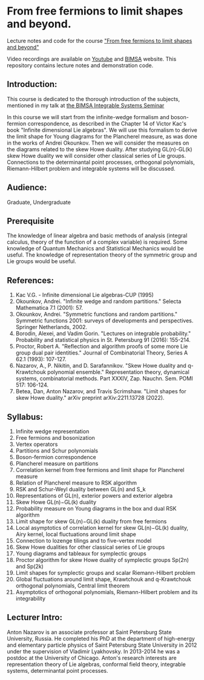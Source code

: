 # From free fermions to limit shapes and beyond.
Lecture notes and code for the course ["From free fermions to limit shapes and beyond"](https://bimsa.net/activity/freefermionslimitshapes/)

Video recordings are available on [Youtube](https://www.youtube.com/playlist?list=PLPPPBj3dto2yTNnA5wTMn1TQTCG2bz8aU) and [BIMSA](https://www.bimsa.cn/newsinfo/838135.html) website. This repository contains lecture notes and demonstration code. 

## Introduction:

This course is dedicated to the thorough introduction of the subjects,
mentioned in my talk at [the BIMSA Integrable Systems Seminar](https://researchseminars.org/talk/BIMSA-ISS/1/)

In this course we will start from the infinite-wedge formalism and
boson-fermion correspondence, as described in the Chapter 14 of Victor
Kac's book "Infinite dimensional Lie algebras". We will use this
formalism to derive the limit shape for Young diagrams for the
Plancherel measure, as was done in the works of Andrei Okounkov. Then we
will consider the measures on the diagrams related to the skew Howe
duality. After studying GL(n)-GL(k) skew Howe duality we will consider
other classical series of Lie groups. Connections to the determinantal
point processes, orthogonal polynomials, Riemann-Hilbert problem and
integrable systems will be discussed.

## Audience:
  Graduate, Undergraduate

## Prerequisite

The knowledge of linear algebra and basic methods of analysis (integral
calculus, theory of the function of a complex variable) is required.
Some knowledge of Quantum Mechanics and Statistical Mechanics would be
useful. The knowledge of representation theory of the symmetric group
and Lie groups would be useful. 

## References:
1. Kac V.G. - Infinite dimensional Lie algebras-CUP (1995)
2. Okounkov, Andrei. "Infinite wedge and random partitions." Selecta
Mathematica 7.1 (2001): 57.
3. Okounkov, Andrei. "Symmetric functions and random partitions."
Symmetric functions 2001: surveys of developments and perspectives.
Springer Netherlands, 2002.
4. Borodin, Alexei, and Vadim Gorin. "Lectures on integrable
probability." Probability and statistical physics in St. Petersburg 91
(2016): 155-214.
5. Proctor, Robert A. "Reflection and algorithm proofs of some more Lie
group dual pair identities." Journal of Combinatorial Theory, Series A
62.1 (1993): 107-127.
6. Nazarov, A., P. Nikitin, and D. Sarafannikov. "Skew Howe duality and
q-Krawtchouk polynomial ensemble." Representation theory, dynamical
systems, combinatorial methods. Part XXXIV, Zap. Nauchn. Sem. POMI 517:
106-124.
7. Betea, Dan, Anton Nazarov, and Travis Scrimshaw. "Limit shapes for
skew Howe duality." arXiv preprint arXiv:2211.13728 (2022). 

## Syllabus:

1. Infinite wedge representation
2. Free fermions and bosonization
3. Vertex operators
4. Partitions and Schur polynomials
5. Boson-fermion correspondence
6. Plancherel measure on partitions
7. Correlation kernel from free fermions and limit shape for Plancherel measure
8. Relation of Plancherel measure to RSK algorithm
9. RSK and Schur-Weyl duality between GL(n) and S_k
10. Representations of GL(n), exterior powers and exterior algebra
11. Skew Howe GL(n)−GL(k) duality
12. Probability measure on Young diagrams in the box and dual RSK algorithm
13. Limit shape for skew GL(n)−GL(k) duality from free fermions
14. Local asymptotics of correlation kernel for skew GL(n)−GL(k) duality, Airy kernel, local fluctuations around limit shape
15. Connection to lozenge tilings and to five-vertex model
16. Skew Howe dualities for other classical series of Lie groups
17. Young diagrams and tableaux for symplectic groups
18. Proctor algorithm for skew Howe duality of symplectic groups Sp(2n) and Sp(2k)
19. Limit shapes for symplectic groups and scalar Riemann-Hilbert problem
20. Global fluctuations around limit shape, Krawtchouk and q-Krawtchouk orthogonal polynomials, Central limit theorem
21. Asymptotics of orthogonal polynomials, Riemann-Hilbert problem and its integrability


## Lecturer Intro:
Anton Nazarov is an associate professor at Saint Petersburg State
University, Russia. He completed his PhD at the department of high-energy and
elementary particle physics of Saint Petersburg State University in
2012 under the supervision of Vladimir Lyakhovsky. In 2013-2014 he was a
postdoc at the University of Chicago. Anton's research interests are
representation theory of Lie algebras, conformal field theory,
integrable systems, determinantal point processes. 


